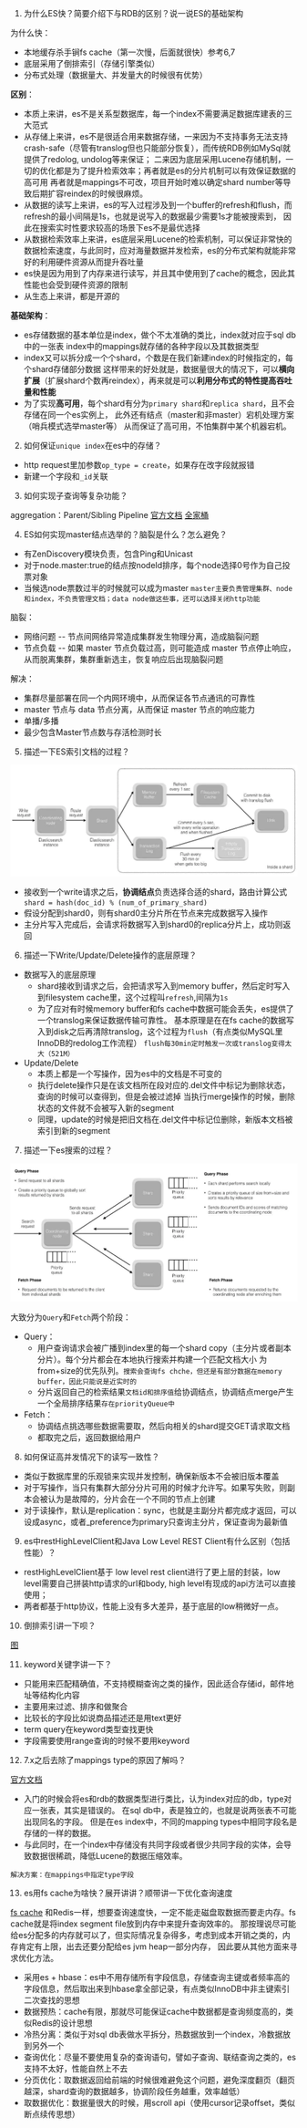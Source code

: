 1. 为什么ES快？简要介绍下与RDB的区别？说一说ES的基础架构

为什么快：
- 本地缓存杀手锏fs cache（第一次慢，后面就很快）参考6,7
- 底层采用了倒排索引（存储引擎类似）
- 分布式处理（数据量大、并发量大的时候很有优势）

**区别**：

- 本质上来讲，es不是关系型数据库，每一个index不需要满足数据库建表的三大范式
- 从存储上来讲，es不是很适合用来数据存储，一来因为不支持事务无法支持crash-safe（尽管有translog但也只能部分恢复），而传统RDB例如MySql就提供了redolog, undolog等来保证；
二来因为底层采用Lucene存储机制，一切的优化都是为了提升检索效率；再者就是es的分片机制可以有效保证数据的高可用
再者就是mappings不可改，项目开始时难以确定shard number等导致后期扩容reindex的时候很麻烦。
- 从数据的读写上来讲，es的写入过程涉及到一个buffer的refresh和flush，而refresh的最小间隔是1s，也就是说写入的数据最少需要1s才能被搜索到，
因此在搜索实时性要求较高的场景下es不是最优选择
- 从数据检索效率上来讲，es底层采用Lucene的检索机制，可以保证非常快的数据检索速度，与此同时，应对海量数据并发检索，es的分布式架构就能非常好的利用硬件资源从而提升吞吐量
- es快是因为用到了内存来进行读写，并且其中使用到了cache的概念，因此其性能也会受到硬件资源的限制
- 从生态上来讲，都是开源的

**基础架构**：

- es存储数据的基本单位是index，做个不太准确的类比，index就对应于sql db中的一张表
index中的mappings就存储的各种字段以及其数据类型
- index又可以拆分成一个个shard，个数是在我们新建index的时候指定的，每个shard存储部分数据
这样带来的好处就是，数据量很大的情况下，可以**横向扩展**（扩展shard个数再reindex），再来就是可以**利用分布式的特性提高吞吐量和性能**
- 为了实现**高可用**，每个shard有分为`primary shard`和`replica shard`，且不会存储在同一个es实例上，
此外还有结点（master和非master）宕机处理方案（哨兵模式选举master等）
从而保证了高可用，不怕集群中某个机器宕机。

2. 如何保证`unique index`在es中的存储？

- http request里加参数`op_type = create`，如果存在改字段就报错
- 新建一个字段和`_id`关联

3. 如何实现子查询等复杂功能？

aggregation：Parent/Sibling Pipeline [官方文档](https://www.elastic.co/guide/en/elasticsearch/reference/current/search-aggregations-pipeline.html)
[全家桶](https://blog.csdn.net/wangxiaotongfan/category_5593095.html)

4. ES如何实现master结点选举的？脑裂是什么？怎么避免？

- 有ZenDiscovery模块负责，包含Ping和Unicast
- 对于node.master:true的结点按nodeId排序，每个node选择0号作为自己投票对象
- 当候选node票数过半的时候就可以成为master
`master主要负责管理集群、node和index，不负责管理文档；data node做这些事，还可以选择关闭http功能`

脑裂：
- 网络问题 -- 节点间网络异常造成集群发生物理分离，造成脑裂问题
- 节点负载 -- 如果 master 节点负载过高，则可能造成 master 节点停止响应，从而脱离集群，集群重新选主，恢复响应后出现脑裂问题

解决：
- 集群尽量部署在同一个内网环境中，从而保证各节点通讯的可靠性
- master 节点与 data 节点分离，从而保证 master 节点的响应能力
- 单播/多播
- 最少包含Master节点数与存活检测时长

5. 描述一下ES索引文档的过程？

![索引文件的过程](../images/esindexfile.jpg)

- 接收到一个write请求之后，**协调结点**负责选择合适的shard，路由计算公式`shard = hash(doc_id) % (num_of_primary_shard)`
- 假设分配到shard0，则有shard0主分片所在节点来完成数据写入操作
- 主分片写入完成后，会请求将数据写入到shard0的replica分片上，成功则返回

6. 描述一下Write/Update/Delete操作的底层原理？

- 数据写入的底层原理
    - shard接收到请求之后，会把请求写入到memory buffer，然后定时写入到filesystem cache里，这个过程叫`refresh`,间隔为`1s`
    - 为了应对有时候memory buffer和fs cache中数据可能会丢失，es提供了一个translog来保证数据传输可靠性。
    基本原理是在在fs cache的数据写入到disk之后再清除translog，这个过程为`flush`（有点类似MySQL里InnoDB的redolog工作流程）
    `flush每30min定时触发一次或translog变得太大（521M）`
- Update/Delete
    - 本质上都是一个写操作，因为es中的文档是不可变的
    - 执行delete操作只是在该文档所在段对应的.del文件中标记为删除状态，查询的时候可以查得到，但是会被过滤掉
    当执行merge操作的时候，删除状态的文件就不会被写入新的segment
    - 同理，update的时候是把旧文档在.del文件中标记位删除，新版本文档被索引到新的segment

7. 描述一下es搜索的过程？

![Query & Fetch](../images/searchdoc.jpeg)

大致分为`Query`和`Fetch`两个阶段：

- Query：
  - 用户查询请求会被广播到index里的每一个shard copy（主分片或者副本分片）。每个分片都会在本地执行搜索并构建一个匹配文档大小
为from+size的优先队列。`搜索会查询fs chche，但还是有部分数据在memory buffer，因此只能说是近实时的`
  - 分片返回自己的检索结果`文档id和排序值`给协调结点，协调结点merge产生一个全局排序结果`存在priorityQueue中`
- Fetch：
  - 协调结点挑选哪些数据需要取，然后向相关的shard提交GET请求取文档
  - 都取完之后，返回数据给用户 

8. 如何保证高并发情况下的读写一致性？

- 类似于数据库里的乐观锁来实现并发控制，确保新版本不会被旧版本覆盖
- 对于写操作，当只有集群大部分分片可用的时候才允许写。如果写失败，则副本会被认为是故障的，分片会在一个不同的节点上创建
- 对于读操作，默认是replication：sync，也就是主副分片都完成才返回，可以设成async，或者_preference为primary只查询主分片，保证查询为最新值

9. es中restHighLevelClient和Java Low Level REST Client有什么区别（包括性能）？

- restHighLevelClient基于 low level rest client进行了更上层的封装，low level需要自己拼装http请求的url和body, high level有现成的api方法可以直接使用；
- 两者都基于http协议，性能上没有多大差异，基于底层的low稍微好一点。

10. 倒排索引讲一下呗？

[图](../images/inverse-index.jpg)

11. keyword关键字讲一下？

- 只能用来匹配精确值，不支持模糊查询之类的操作，因此适合存储id，邮件地址等结构化内容
- 主要用来过滤、排序和做聚合
- 比较长的字段比如说商品描述还是用text更好
- term query在keyword类型查找更快
- 字段需要使用range查询的时候不要用keyword

12. 7.x之后去除了mappings type的原因了解吗？

[官方文档](https://www.elastic.co/guide/en/elasticsearch/reference/current/removal-of-types.html)
- 入门的时候会将es和rdb的数据类型进行类比，认为index对应的db，type对应一张表，其实是错误的。
在sql db中，表是独立的，也就是说两张表不可能出现同名的字段。
但是在es index中，不同的mapping types中相同字段名是存储的一样的数据。
- 与此同时，在一个index中存储没有共同字段或者很少共同字段的实体，会导致数据很稀疏，降低Lucene的数据压缩效率。

`解决方案：在mappings中指定type字段`

13. es用fs cache为啥快？展开讲讲？顺带讲一下优化查询速度

[fs cache](../images/es-search-process.png)
和Redis一样，想要查询速度快，一定不能走磁盘取数据而要走内存。fs cache就是将index segment file放到内存中来提升查询效率的。
那按理说尽可能给es分配多的内存就可以了，但实际情况复杂得多，考虑到成本开销之类的，内存肯定有上限，出去还要分配给es jvm heap一部分内存，
因此要从其他方面来寻求优化方法。

- 采用es + hbase：es中不用存储所有字段信息，存储查询主键或者频率高的字段信息，然后取出来到hbase拿全部记录，有点类似InnoDB中非主键索引二次查找的思想
- 数据预热：cache有限，那就尽可能保证cache中数据都是查询频度高的，类似Redis的设计思想
- 冷热分离：类似于对sql db表做水平拆分，热数据放到一个index，冷数据放到另外一个
- 查询优化：尽量不要使用复杂的查询语句，譬如子查询、联结查询之类的，es支持不太好，性能自然上不去
- 分页优化：取数据返回给前端的时候很难避免这个问题，避免深度翻页（翻页越深，shard查询的数据越多，协调阶段任务越重，效率越低）
- 取数据优化：数据量很大的时候，用scroll api（使用cursor记录offset，类似断点续传思想）
